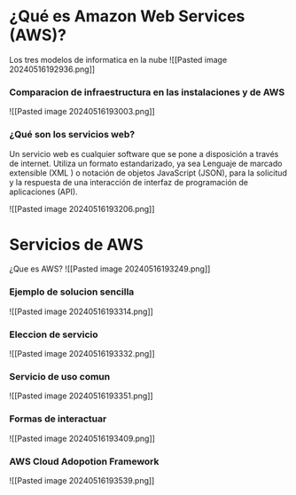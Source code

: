 # ¿Qué es Amazon Web Services (AWS)?
Los tres modelos de informatica en la nube
![[Pasted image 20240516192936.png]]

### Comparacion de infraestructura en las instalaciones y de AWS
![[Pasted image 20240516193003.png]]

### ¿Qué son los servicios web? 
Un servicio web es cualquier software que se pone a disposición a través de internet.
Utiliza un formato estandarizado, ya sea Lenguaje de marcado extensible (XML ) o notación de objetos JavaScript (JSON), para la solicitud y la respuesta de una interacción de interfaz de programación de aplicaciones (API).

![[Pasted image 20240516193206.png]]

# Servicios de AWS

¿Que es AWS?
![[Pasted image 20240516193249.png]]

### Ejemplo de solucion sencilla
![[Pasted image 20240516193314.png]]

### Eleccion de servicio 
![[Pasted image 20240516193332.png]]

### Servicio de uso comun
![[Pasted image 20240516193351.png]]

### Formas de interactuar
![[Pasted image 20240516193409.png]]

### AWS Cloud Adopotion Framework
![[Pasted image 20240516193539.png]]




